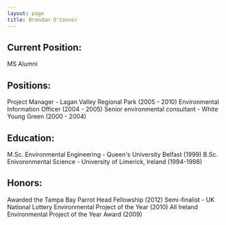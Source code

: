 ```yaml
---
layout: page
title: Brendan O'Connor
---
```



## Current Position:
MS Alumni
## Positions:
Project Manager - Lagan Valley Regional Park (2005 - 2010)
Environmental Information Officer (2004 - 2005)
Senior environmental consultant - White Young Green (2000 - 2004)
## Education:
M.Sc. Environmental Engineering - Queen's University Belfast (1999)
B.Sc. Enivoronmental Science - University of Limerick, Ireland (1994-1998)
## Honors:
Awarded the Tampa Bay Parrot Head Fellowship (2012)
Semi-finalist - UK National Lottery Environmental Project of the Year (2010)
All Ireland Environmental Project of the Year Award (2009)
